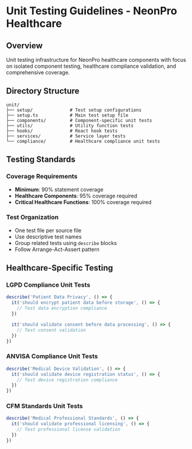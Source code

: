 # Unit Testing Guidelines - NeonPro Healthcare

## Overview

Unit testing infrastructure for NeonPro healthcare components with focus on isolated component
testing, healthcare compliance validation, and comprehensive coverage.

## Directory Structure

```
unit/
├── setup/              # Test setup configurations
├── setup.ts            # Main test setup file
├── components/         # Component-specific unit tests
├── utils/              # Utility function tests
├── hooks/              # React hook tests
├── services/           # Service layer tests
└── compliance/         # Healthcare compliance unit tests
```

## Testing Standards

### Coverage Requirements

- **Minimum**: 90% statement coverage
- **Healthcare Components**: 95% coverage required
- **Critical Healthcare Functions**: 100% coverage required

### Test Organization

- One test file per source file
- Use descriptive test names
- Group related tests using `describe` blocks
- Follow Arrange-Act-Assert pattern

## Healthcare-Specific Testing

### LGPD Compliance Unit Tests

```typescript
describe('Patient Data Privacy', () => {
  it('should encrypt patient data before storage', () => {
    // Test data encryption compliance
  })

  it('should validate consent before data processing', () => {
    // Test consent validation
  })
})
```

### ANVISA Compliance Unit Tests

```typescript
describe('Medical Device Validation', () => {
  it('should validate device registration status', () => {
    // Test device registration compliance
  })
})
```

### CFM Standards Unit Tests

```typescript
describe('Medical Professional Standards', () => {
  it('should validate professional licensing', () => {
    // Test professional license validation
  })
})
```
